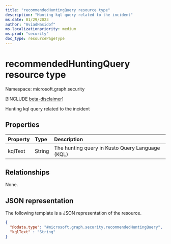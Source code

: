 ```yaml
---
title: "recommendedHuntingQuery resource type"
description: "Hunting kql query related to the incident"
ms.date: 01/29/2023
author: "AviadHasidof"
ms.localizationpriority: medium
ms.prod: "security"
doc_type: resourcePageType
---
```


# recommendedHuntingQuery resource type

Namespace: microsoft.graph.security

[!INCLUDE [beta-disclaimer](../../includes/beta-disclaimer.md)]

Hunting kql query related to the incident

## Properties
|Property|Type|Description|
|:---|:---|:---|
|kqlText|String|The hunting query in Kusto Query Language (KQL)|

## Relationships
None.

## JSON representation
The following template is a JSON representation of the resource.
<!-- {
  "blockType": "resource",
  "@odata.type": "microsoft.graph.security.recommendedHuntingQuery"
}
-->
``` json
{
  "@odata.type": "#microsoft.graph.security.recommendedHuntingQuery",
  "kqlText" : "String"
}
```